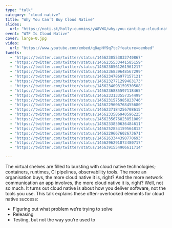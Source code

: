 ```yaml
---
type: "talk"
category: "cloud native"
title: "Why You Can’t Buy Cloud Native"
slides:
  url: "https://noti.st/holly-cummins/yW8VWG/why-you-cant-buy-cloud-native"
event: "WTF Is Cloud Native"
cover: large-0.jpg
video:
  url: "https://www.youtube.com/embed/q8apHY9q7tc?feature=oembed"
tweets:
  - "https://twitter.com/twitter/status/1456230553032740867"
  - "https://twitter.com/twitter/status/1456235533441585159"
  - "https://twitter.com/twitter/status/1456230561261961217"
  - "https://twitter.com/twitter/status/1456236839648567299"
  - "https://twitter.com/twitter/status/1456234786977157121"
  - "https://twitter.com/twitter/status/1456232771299463173"
  - "https://twitter.com/twitter/status/1456234093159530508"
  - "https://twitter.com/twitter/status/1456236885597118465"
  - "https://twitter.com/twitter/status/1456233133557354499"
  - "https://twitter.com/twitter/status/1456231575985823746"
  - "https://twitter.com/twitter/status/1456229606768455680"
  - "https://twitter.com/twitter/status/1456237184256708615"
  - "https://twitter.com/twitter/status/1456233586940596225"
  - "https://twitter.com/twitter/status/1456235676823851009"
  - "https://twitter.com/twitter/status/1456233850636484611"
  - "https://twitter.com/twitter/status/1456252854159564813"
  - "https://twitter.com/twitter/status/1456229667602673671"
  - "https://twitter.com/twitter/status/1456263344390770693"
  - "https://twitter.com/twitter/status/1456296291873480717"
  - "https://twitter.com/twitter/status/1456391554906611714"

---
```

The virtual shelves are filled to bursting with cloud native technologies; containers, runtimes, CI pipelines, observability tools. The more an organisation buys, the more cloud native it is, right? And the more network communication an app involves, the more cloud native it is, right? Well, not so much. It turns out cloud native is about how you deliver software, not the tools you use. This talk explains these often-overlooked elements for cloud native success:

- Figuring out what problem we’re trying to solve
- Releasing
- Testing, but not the way you’re used to